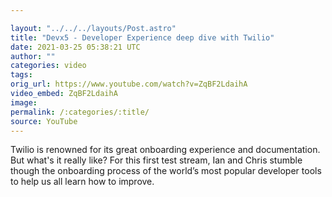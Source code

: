 ```yaml
---

layout: "../../../layouts/Post.astro"
title: "Devx5 - Developer Experience deep dive with Twilio"
date: 2021-03-25 05:38:21 UTC
author: ""
categories: video
tags: 
orig_url: https://www.youtube.com/watch?v=ZqBF2LdaihA
video_embed: ZqBF2LdaihA
image:
permalink: /:categories/:title/
source: YouTube
---
```

Twilio is renowned for its great onboarding experience and documentation. But what's it really like? For this first test stream, Ian and Chris stumble though the onboarding process of the world’s most popular developer tools to help us all learn how to improve.